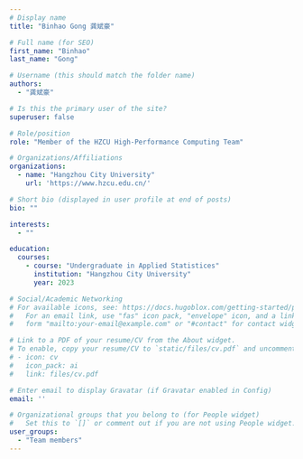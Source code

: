 ```yaml
---
# Display name
title: "Binhao Gong 龚斌豪"

# Full name (for SEO)
first_name: "Binhao"
last_name: "Gong"

# Username (this should match the folder name)
authors:
  - "龚斌豪"

# Is this the primary user of the site?
superuser: false

# Role/position
role: "Member of the HZCU High-Performance Computing Team"

# Organizations/Affiliations
organizations:
  - name: "Hangzhou City University"
    url: 'https://www.hzcu.edu.cn/'

# Short bio (displayed in user profile at end of posts)
bio: ""

interests:
  - ""

education:
  courses:
    - course: "Undergraduate in Applied Statistices"
      institution: "Hangzhou City University"
      year: 2023

# Social/Academic Networking
# For available icons, see: https://docs.hugoblox.com/getting-started/page-builder/#icons
#   For an email link, use "fas" icon pack, "envelope" icon, and a link in the
#   form "mailto:your-email@example.com" or "#contact" for contact widget.

# Link to a PDF of your resume/CV from the About widget.
# To enable, copy your resume/CV to `static/files/cv.pdf` and uncomment the lines below.
# - icon: cv
#   icon_pack: ai
#   link: files/cv.pdf

# Enter email to display Gravatar (if Gravatar enabled in Config)
email: ''

# Organizational groups that you belong to (for People widget)
#   Set this to `[]` or comment out if you are not using People widget.
user_groups:
  - "Team members"
---
```


